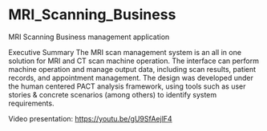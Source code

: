 # MRI_Scanning_Business
MRI Scanning Business management application

Executive Summary
The MRI scan management system is an all in one solution for MRI and CT scan machine operation. The interface can perform machine operation and manage output data, including scan results, patient records, and appointment management. The design was developed under the human centered PACT analysis framework, using tools such as user stories & concrete scenarios (among others) to identify system requirements.

Video presentation: https://youtu.be/gU9SfAejlF4
